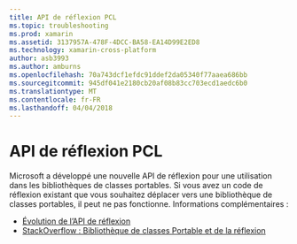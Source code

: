 ```yaml
---
title: API de réflexion PCL
ms.topic: troubleshooting
ms.prod: xamarin
ms.assetid: 3137957A-478F-4DCC-BA58-EA14D99E2ED8
ms.technology: xamarin-cross-platform
author: asb3993
ms.author: amburns
ms.openlocfilehash: 70a743dcf1efdc91ddef2da05340f77aaea686bb
ms.sourcegitcommit: 945df041e2180cb20af08b83cc703ecd1aedc6b0
ms.translationtype: MT
ms.contentlocale: fr-FR
ms.lasthandoff: 04/04/2018
---
```

# <a name="pcl-reflection-api"></a>API de réflexion PCL

Microsoft a développé une nouvelle API de réflexion pour une utilisation dans les bibliothèques de classes portables. Si vous avez un code de réflexion existant que vous souhaitez déplacer vers une bibliothèque de classes portables, il peut ne pas fonctionne. Informations complémentaires :

- [Évolution de l’API de réflexion](http://blogs.msdn.com/b/dotnet/archive/2012/08/28/evolving-the-reflection-api.aspx)
- [StackOverflow : Bibliothèque de classes Portable et de la réflexion](http://stackoverflow.com/questions/14061291/portable-class-library-and-reflection)
